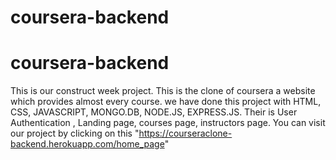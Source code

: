 # coursera-backend
# coursera-backend
This is our construct week project.
This is the clone of coursera a website which provides almost every course.
we have done this project with HTML, CSS, JAVASCRIPT, MONGO.DB, NODE.JS, EXPRESS.JS.
Their is User Authentication , Landing page, courses page, instructors page.
You can visit our project by clicking on this "https://courseraclone-backend.herokuapp.com/home_page"
